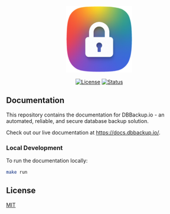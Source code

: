 <p align="center">
  <a href="https://dbbackup.io/" target="_blank">
    <img width="180" src="https://raw.githubusercontent.com/dbbackup-io/docs/refs/heads/main/docs/assets/img/logo.png" alt="logo">
  </a>
</p>

<p align="center">
  <a href="https://github.com/dbbackup-io/docs/blob/master/LICENSE"><img src="https://img.shields.io/github/license/dbbackup-io/docs.svg" alt="License"></a>
  <a href="https://dbbackup.io"><img src="https://img.shields.io/badge/status-active-success.svg" alt="Status"></a>
</p>

## Documentation

This repository contains the documentation for DBBackup.io - an automated, reliable, and secure database backup solution.

Check out our live documentation at https://docs.dbbackup.io/.

### Local Development

To run the documentation locally:

```bash
make run
```

## License

[MIT](https://github.com/dbbackup-io/docs/blob/master/LICENSE)
